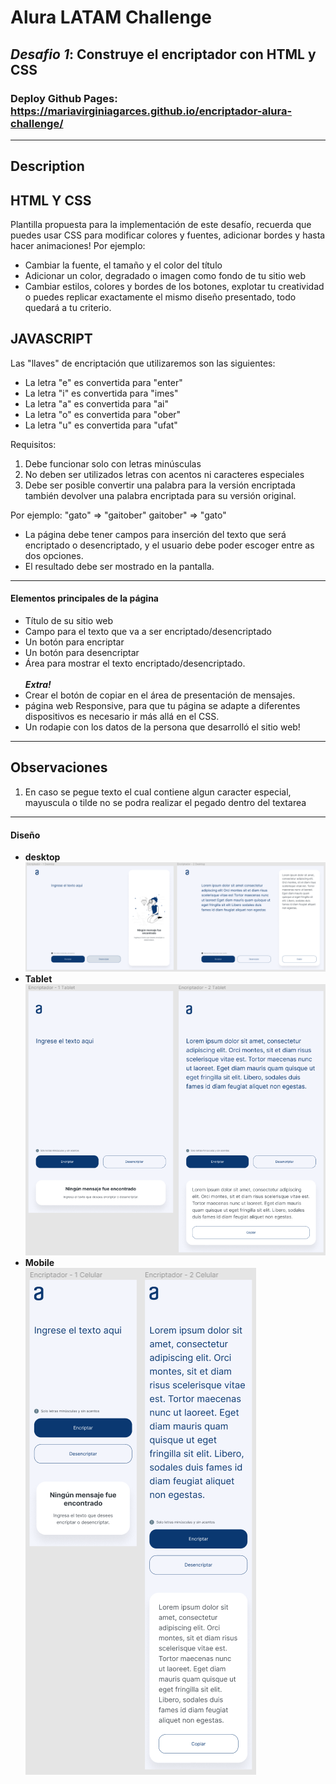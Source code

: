 # Alura LATAM Challenge

## **_Desafio 1_**: Construye el encriptador con HTML y CSS

### Deploy Github Pages: https://mariavirginiagarces.github.io/encriptador-alura-challenge/

---

## **Description**

## HTML Y CSS

Plantilla propuesta para la implementación de este desafío, recuerda que puedes usar CSS para modificar colores y fuentes, adicionar bordes y hasta hacer animaciones! Por ejemplo:

- Cambiar la fuente, el tamaño y el color del título
- Adicionar un color, degradado o imagen como fondo de tu sitio web
- Cambiar estilos, colores y bordes de los botones, explotar tu creatividad o puedes replicar exactamente el mismo diseño presentado, todo quedará a tu criterio.

## JAVASCRIPT

Las "llaves" de encriptación que utilizaremos son las siguientes:

- La letra "e" es convertida para "enter"
- La letra "i" es convertida para "imes"
- La letra "a" es convertida para "ai"
- La letra "o" es convertida para "ober"
- La letra "u" es convertida para "ufat"

Requisitos:

1. Debe funcionar solo con letras minúsculas
2. No deben ser utilizados letras con acentos ni caracteres especiales
3. Debe ser posible convertir una palabra para la versión encriptada también devolver una palabra encriptada para su versión original.<br>

Por ejemplo:
"gato" => "gaitober"
gaitober" => "gato"<br>

- La página debe tener campos para inserción del texto que será encriptado o desencriptado, y el usuario debe poder escoger entre as dos opciones.
- El resultado debe ser mostrado en la pantalla.

---

#### Elementos principales de la página

- Título de su sitio web
- Campo para el texto que va a ser encriptado/desencriptado
- Un botón para encriptar
- Un botón para desencriptar
- Área para mostrar el texto encriptado/desencriptado. <br><br>
  **_Extra!_**
- Crear el botón de copiar en el área de presentación de mensajes.
- página web Responsive, para que tu página se adapte a diferentes dispositivos es necesario ir más allá en el CSS.
- Un rodapie con los datos de la persona que desarrolló el sitio web!
  <br>

---

## Observaciones
1. En caso se pegue texto el cual contiene algun caracter especial, mayuscula o tilde no se podra realizar el pegado dentro del textarea

---

#### Diseño

- **desktop**
  ![desktop](img/desktop.PNG)
- **Tablet**<br>
  ![tablet](img/tablet.PNG)
- **Mobile**<br>
  ![mobile](img/celular.PNG)
